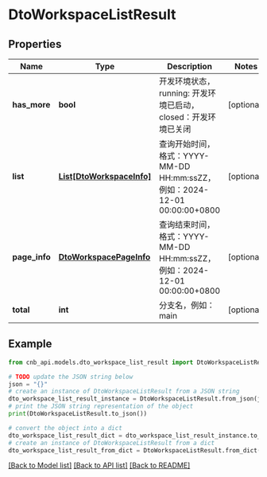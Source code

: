 # DtoWorkspaceListResult


## Properties

Name | Type | Description | Notes
------------ | ------------- | ------------- | -------------
**has_more** | **bool** | 开发环境状态，running: 开发环境已启动，closed：开发环境已关闭 | [optional] 
**list** | [**List[DtoWorkspaceInfo]**](DtoWorkspaceInfo.md) | 查询开始时间，格式：YYYY-MM-DD HH:mm:ssZZ，例如：2024-12-01 00:00:00+0800 | [optional] 
**page_info** | [**DtoWorkspacePageInfo**](DtoWorkspacePageInfo.md) | 查询结束时间，格式：YYYY-MM-DD HH:mm:ssZZ，例如：2024-12-01 00:00:00+0800 | [optional] 
**total** | **int** | 分支名，例如：main | [optional] 

## Example

```python
from cnb_api.models.dto_workspace_list_result import DtoWorkspaceListResult

# TODO update the JSON string below
json = "{}"
# create an instance of DtoWorkspaceListResult from a JSON string
dto_workspace_list_result_instance = DtoWorkspaceListResult.from_json(json)
# print the JSON string representation of the object
print(DtoWorkspaceListResult.to_json())

# convert the object into a dict
dto_workspace_list_result_dict = dto_workspace_list_result_instance.to_dict()
# create an instance of DtoWorkspaceListResult from a dict
dto_workspace_list_result_from_dict = DtoWorkspaceListResult.from_dict(dto_workspace_list_result_dict)
```
[[Back to Model list]](../README.md#documentation-for-models) [[Back to API list]](../README.md#documentation-for-api-endpoints) [[Back to README]](../README.md)


